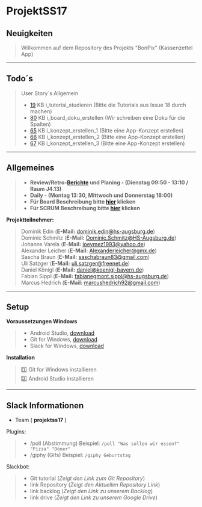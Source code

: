 # ProjektSS17

## Neuigkeiten
>
>  Willkommen auf dem Repository des Projekts "BonPix" (Kassenzettel App)
>
>
***

## Todo´s

> User Story´s Allgemein 
> - [19](https://github.com/schmitzdominic/ProjektSS17/issues/19) KB i_tutorial_studieren (Bitte die Tutorials aus Issue 18 durch machen)  
> - [80](https://github.com/schmitzdominic/ProjektSS17/issues/80) KB i_board_doku_erstellen (Wir schreiben eine Doku für die Spalten)  
> - [65](https://github.com/schmitzdominic/ProjektSS17/issues/65) KB i_konzept_erstellen_1 (Bitte eine App-Konzept erstellen)
> - [66](https://github.com/schmitzdominic/ProjektSS17/issues/66) KB i_konzept_erstellen_2 (Bitte eine App-Konzept erstellen)
> - [67](https://github.com/schmitzdominic/ProjektSS17/issues/67) KB i_konzept_erstellen_3 (Bitte eine App-Konzept erstellen)
>
***

## Allgemeines

> - **Review/Retro-[Berichte](https://drive.google.com/drive/folders/0B9qV3EwhEWCuMXNUbmxJRGlJTEU) und Planing - (Dienstag 09:50 - 13:10 / Raum J4.13)**
> - **Daily - (Montag 13:30, Mittwoch und Donnerstag 18:00)**
> - **Für Board Beschreibung bitte [hier](https://docs.google.com/spreadsheets/d/1wwcHz11pjHTqc3ZZ2051L105-6TcFSmYNDd835qzN6Y/edit#gid=0) klicken**  
> - **Für SCRUM Beschreibung bitte [hier](https://docs.google.com/document/d/1TptmE4f_AjRHl74fE4fBC21at8F3jo1Q0S12jlMV-pM/edit) klicken**  
>

**Projektteilnehmer:**
> Dominik Edin (**E-Mail:** dominik.edin@hs-augsburg.de)  
> Dominic Schmitz (**E-Mail:** Dominic.Schmitz@HS-Augsburg.de)  
> Johanns Varela (**E-Mail:** joeymez1993@yahoo.de)  
> Alexander Leicher (**E-Mail:** Alexanderleicher@gmx.de)  
> Sascha Braun (**E-Mail:** saschabraun83@gmail.com)  
> Uli Satzger (**E-Mail:** uli.satzger@freenet.de)  
> Daniel Königl (**E-Mail:** daniel@koenigl-bayern.de)  
> Fabian Sippl (**E-Mail:** fabianegmont.sippl@hs-augsburg.de)    
> Marcus Hedrich (**E-Mail:** marcushedrich92@gmail.com)
>
***

## Setup

**Voraussetzungen Windows**  
> - Android Studio, [download](https://developer.android.com/studio/index.html)  
> - Git for Windows, [download](https://git-scm.com/download/win)
> - Slack for Windows, [download](https://slack.com/downloads/windows)

**Installation**
> :one: Git for Windows installieren  
> :two: Android Studio installieren  
>
***

## Slack Informationen  
- Team ( **projektss17** )

Plugins:  
> - /poll (Abstimmung) Beispiel: `/poll "Was sollen wir essen?" "Pizza" "Döner"` 
> - /giphy (Gifs) Beispiel: `/giphy Geburtstag`    

Slackbot:
> - Git tutorial (_Zeigt den Link zum Git Repository_) 
> - link Repository (_Zeigt den Aktuellen Repository Link_)  
> - link backlog (_Zeigt den Link zu unserem Backlog_)  
> - link drive (_Zeigt den Link zu unserem Google Drive_)

